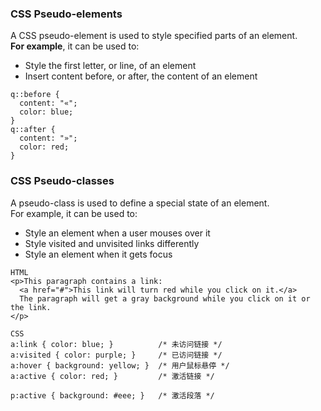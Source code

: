 ### CSS Pseudo-elements
A CSS pseudo-element is used to style specified parts of an element.  
**For example**, it can be used to:  
* Style the first letter, or line, of an element
* Insert content before, or after, the content of an element
````
q::before {
  content: "«";
  color: blue;
}
q::after {
  content: "»";
  color: red;
}
````

### CSS Pseudo-classes
A pseudo-class is used to define a special state of an element.  
For example, it can be used to:  
* Style an element when a user mouses over it
* Style visited and unvisited links differently
* Style an element when it gets focus
````
HTML
<p>This paragraph contains a link:
  <a href="#">This link will turn red while you click on it.</a>
  The paragraph will get a gray background while you click on it or the link.
</p>

CSS
a:link { color: blue; }          /* 未访问链接 */
a:visited { color: purple; }     /* 已访问链接 */
a:hover { background: yellow; }  /* 用户鼠标悬停 */
a:active { color: red; }         /* 激活链接 */

p:active { background: #eee; }   /* 激活段落 */
````